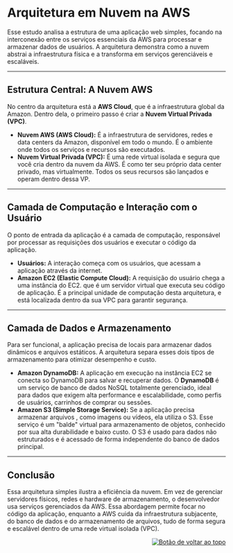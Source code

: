 <a id="top"></a>
# Arquitetura em Nuvem na AWS
Esse estudo analisa a estrutura de uma aplicação web simples, focando na interconexão entre os serviços essenciais da AWS para processar e armazenar dados de usuários. A arquitetura  demonstra como a nuvem abstrai a infraestrutura física e a transforma em serviços gerenciáveis e escaláveis.

---
## Estrutura Central: A Nuvem AWS
No centro da arquitetura está a **AWS Cloud**, que é a infraestrutura global da Amazon. Dentro dela, o primeiro passo é criar a **Nuvem Virtual Privada (VPC)**.
* **Nuvem AWS (AWS Cloud):** É a infraestrutura de servidores, redes e data centers da Amazon, disponível em todo o mundo. É o ambiente onde todos os serviços e recursos são executados.
* **Nuvem Virtual Privada (VPC):** É uma rede virtual isolada e segura que você cria dentro da nuvem da AWS. É como ter seu próprio data center privado, mas virtualmente. Todos os seus recursos são lançados e operam dentro dessa VP.

---
## Camada de Computação e Interação com o Usuário
O ponto de entrada da aplicação é a camada de computação, responsável por processar as requisições dos usuários e executar o código da aplicação.
* **Usuários:** A interação começa com os usuários, que acessam a aplicação através da internet.
* **Amazon EC2 (Elastic Compute Cloud):** A requisição do usuário chega a uma instância do EC2. que é um servidor virtual que executa seu código de aplicação. É a principal unidade de computação desta arquitetura, e está localizada dentro da sua VPC para garantir segurança.

---
## Camada de Dados e Armazenamento
Para ser funcional, a aplicação precisa de locais para armazenar dados dinâmicos e arquivos estáticos. A arquitetura separa esses dois tipos de armazenamento para otimizar desempenho e custo.
* **Amazon DynamoDB:** A aplicação em execução na instância EC2 se conecta so DynamoDB para salvar e recuperar dados. O **DynamoDB** é um serviço de banco de dados NoSQL totalmente gerenciado, ideal para dados que exigem alta performance e escalabilidade, como perfis de usuários, carrinhos de comprar ou sessões.
* **Amazon S3 (Simple Storage Service):** Se a aplicação precisa armazenar arquivos , como imagens ou vídeos, ela utiliza o S3. Esse serviço é um "balde" virtual para armazenamento de objetos, conhecido por sua alta durabilidade e baixo custo. O S3 é usado para dados não estruturados e é acessado de forma independente do banco de dados principal.
---
## **Conclusão**
Essa arquitetura simples ilustra a eficiência da nuvem. Em vez de gerenciar servidores físicos, redes e hardware de armazenamento, o desenvolvedor usa serviços gerenciados da AWS. Essa abordagem permite focar no código da aplicação, enquanto a AWS cuida da infraestrutura subjacente, do banco de dados e do armazenamento de arquivos, tudo de forma segura e escalável dentro de uma rede virtual isolada (VPC).


<div align="right">
  <a href="#top">
    <img src="https://img.shields.io/badge/-Voltar%20ao%20Topo-lightgrey?style=for-the-badge" alt="Botão de voltar ao topo">
  </a>
</div>

#